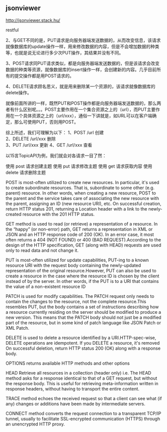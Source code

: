 
## jsonviewer ##

http://jsonviewer.stack.hu/

restful

2、与GET不同的是，PUT请求是向服务器端发送数据的，从而改变信息，该请求就像数据库的update操作一样，用来修改数据的内容，但是不会增加数据的种类等，也就是说无论进行多少次PUT操作，其结果并没有不同。

3、POST请求同PUT请求类似，都是向服务器端发送数据的，但是该请求会改变数据的种类等资源，就像数据库的insert操作一样，会创建新的内容。几乎目前所有的提交操作都是用POST请求的。

4、DELETE请求顾名思义，就是用来删除某一个资源的，该请求就像数据库的delete操作。

就像前面所讲的一样，既然PUT和POST操作都是向服务器端发送数据的，那么两者有什么区别呢。。。POST主要作用在一个集合资源之上的（url），而PUT主要作用在一个具体资源之上的（url/xxx），通俗一下讲就是，如URL可以在客户端确定，那么可使用PUT，否则用POST。

综上所述，我们可理解为以下：
1、POST    /url      创建  
2、DELETE  /url/xxx  删除  
3、PUT     /url/xxx  更新
4、GET     /url/xxx  查看


以15言TopicAPI为例，我们就会对各请求一目了然：

使用 post 请求创建主题
使用 put 请求修改主题
使用 get 请求获取内容
使用 delete 请求删除主题


POST is most-often utilized to create new resources. In particular, it's used to create subordinate resources. That is, subordinate to some other (e.g. parent) resource. In other words, when creating a new resource, POST to the parent and the service takes care of associating the new resource with the parent, assigning an ID (new resource URI), etc. On successful creation, return HTTP status 201, returning a Location header with a link to the newly-created resource with the 201 HTTP status.

GET method is used to read (or retrieve) a representation of a resource. In the “happy” (or non-error) path, GET returns a representation in XML or JSON and an HTTP response code of 200 (OK). In an error case, it most often returns a 404 (NOT FOUND) or 400 (BAD REQUEST).According to the design of the HTTP specification, GET (along with HEAD) requests are used only to read data and not change it.

PUT is most-often utilized for update capabilities, PUT-ing to a known resource URI with the request body containing the newly-updated representation of the original resource.However, PUT can also be used to create a resource in the case where the resource ID is chosen by the client instead of by the server. In other words, if the PUT is to a URI that contains the value of a non-existent resource ID

PATCH is used for modify capabilities. The PATCH request only needs to contain the changes to the resource, not the complete resource.This resembles PUT, but the body contains a set of instructions describing how a resource currently residing on the server should be modified to produce a new version. This means that the PATCH body should not just be a modified part of the resource, but in some kind of patch language like JSON Patch or XML Patch.

DELETE is used to delete a resource identified by a URI.HTTP-spec-wise, DELETE operations are idempotent. If you DELETE a resource, it's removed On successful deletion, return HTTP status 200 (OK) along with a response body.

OPTIONS returns available HTTP methods and other options

HEAD Retrieve all resources in a collection (header only) i.e. The HEAD method asks for a response identical to that of a GET request, but without the response body. This is useful for retrieving meta-information written in response headers, without having to transport the entire content.

TRACE method echoes the received request so that a client can see what (if any) changes or additions have been made by intermediate servers.

CONNECT method converts the request connection to a transparent TCP/IP tunnel, usually to facilitate SSL-encrypted communication (HTTPS) through an unencrypted HTTP proxy.

